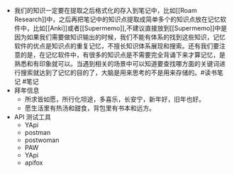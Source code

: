 - 我们的知识一定要在提取之后格式化的存入到笔记中，比如[[Roam Research]]中，之后再把笔记中的知识点提取成简单多个的知识点放在记忆软件中，比如[[Anki]]或者[[Supermemo]],不建议直接放到[[Supermemo]]中是因为如果我们需要做知识输出的时候，我们不能有体系的找到这些知识，记忆软件的优点是知识点的重复记忆，不擅长知识体系展现和搜索。还有我们要注意的是，在记忆软件中，有很多的知识点是不需要完全背诵下来才算记忆，是熟悉和有印象就可以。当遇到相关的场景中可以知道要查找哪方面的关键词进行搜索就达到了记忆的目的了，大脑是用来思考的不是用来存储的。#读书笔记 #笔记
- 拜年信息
    - 所求皆如愿，所行化坦途，多喜乐，长安宁，新年好，旧年也好。
    - 愿生活里有热汤和甜食，背包里有书本和远方。
- API 测试工具
    - YApi
    - postman
    - postwoman
    - PAW
    - YApi
    - apifox
